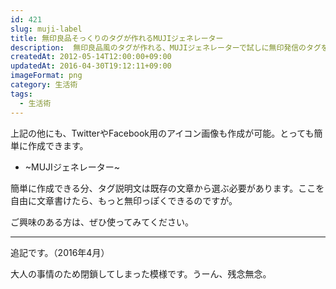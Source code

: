 ```yaml
---
id: 421
slug: muji-label
title: 無印良品そっくりのタグが作れるMUJIジェネレーター
description:  無印良品風のタグが作れる、MUJIジェネレーターで試しに無印発信のタグを作ってみました。
createdAt: 2012-05-14T12:00:00+09:00
updatedAt: 2016-04-30T19:12:11+09:00
imageFormat: png
category: 生活術
tags:
  - 生活術
---
```



上記の他にも、TwitterやFacebook用のアイコン画像も作成が可能。とっても簡単に作成できます。

* ~MUJIジェネレーター~

簡単に作成できる分、タグ説明文は既存の文章から選ぶ必要があります。ここを自由に文章書けたら、もっと無印っぽくできるのですが。

ご興味のある方は、ぜひ使ってみてください。

* * *

追記です。（2016年4月）

大人の事情のため閉鎖してしまった模様です。うーん、残念無念。
